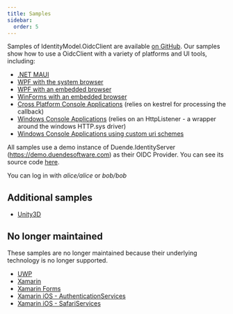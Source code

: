 ```yaml
---
title: Samples
sidebar:
  order: 5
---
```


Samples of IdentityModel.OidcClient are available [on
GitHub](https://github.com/IdentityModel/IdentityModel.OidcClient.Samples). Our samples
show how to use a OidcClient with a variety of platforms and UI tools, including:

- [.NET MAUI](https://github.com/IdentityModel/IdentityModel.OidcClient.Samples/tree/main/Maui)
- [WPF with the system browser](https://github.com/IdentityModel/IdentityModel.OidcClient.Samples/tree/main/Wpf)
- [WPF with an embedded browser](https://github.com/IdentityModel/IdentityModel.OidcClient.Samples/tree/main/WpfWebView2)
- [WinForms with an embedded browser](https://github.com/DuendeArchive/IdentityModel.OidcClient.Samples/tree/main/WinFormsWebView2)
- [Cross Platform Console Applications](https://github.com/IdentityModel/IdentityModel.OidcClient.Samples/tree/main/NetCoreConsoleClient) (relies on kestrel for processing the callback)
- [Windows Console Applications](https://github.com/IdentityModel/IdentityModel.OidcClient.Samples/tree/main/HttpSysConsoleClient) (relies on an HttpListener - a wrapper around the windows HTTP.sys driver)
- [Windows Console Applications using custom uri schemes](https://github.com/IdentityModel/IdentityModel.OidcClient.Samples/tree/main/WindowsConsoleSystemBrowser)

All samples use a demo instance of Duende.IdentityServer (https://demo.duendesoftware.com)
as their OIDC Provider. You can see its source code
[here](https://github.com/DuendeSoftware/demo.duendesoftware.com).

You can log in with *alice/alice* or *bob/bob*

## Additional samples

* [Unity3D](https://github.com/peterhorsley/Unity3D.Authentication.Example)

## No longer maintained

These samples are no longer maintained because their underlying technology is no
longer supported.

- [UWP](https://github.com/IdentityModel/IdentityModel.OidcClient.Samples/tree/archived/uwp/Uwp)
- [Xamarin](https://github.com/IdentityModel/IdentityModel.OidcClient.Samples/tree/archived/xamarin/XamarinAndroidClient)
- [Xamarin Forms](https://github.com/IdentityModel/IdentityModel.OidcClient.Samples/tree/archived/xamarin/XamarinForms)
- [Xamarin iOS - AuthenticationServices](https://github.com/IdentityModel/IdentityModel.OidcClient.Samples/tree/archived/xamarin/iOS_AuthenticationServices)
- [Xamarin iOS - SafariServices](https://github.com/IdentityModel/IdentityModel.OidcClient.Samples/tree/archived/xamarin/iOS_SafariServices)